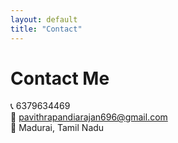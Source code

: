 ```yaml
---
layout: default
title: "Contact"
---
```


# Contact Me

📞 6379634469  
📧 pavithrapandiarajan696@gmail.com  
📍 Madurai, Tamil Nadu  

